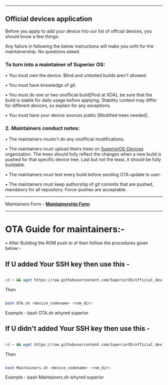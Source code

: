 ---------------------------------------------------------------------

## Official devices application

Before you apply to add your device into our list of official devices, you should know a few things:

Any failure in following the below instructions will make you unfit for the maintainership. No questions asked.

### To turn into a maintainer of Superior OS:

• You must own the device. Blind and untested builds aren't allowed.

• You must have knowledge of git.

• You must do one or two unofficial build[Post at XDA],  be sure that the build is stable for daily usage before applying. Stability context may differ for different devices, so explain for any exceptions.

• You must have your device sources public [Modified trees needed]  .


### 2. Maintainers conduct notes:

• The maintainers mustn't do any unofficial modifications.

• The maintainers must upload theirs trees on [SuperiorOS-Devices](https://github.com/SuperiorOS-Devices) organization. The trees should fully reflect the changes when a new build is pushed for that specific device tree. Last but not the least, it should be fully buildable.

• The maintainers must test every build before sending OTA update to user.

• The maintainers must keep authorship of git commits that are pushed, mandatory for all repository. Force-pushes are acceptable.

----------------------------------------------------------------------

Maintainers Form - [**Maintainership Form**](https://docs.google.com/forms/d/e/1FAIpQLSdFQxpaVjQAf5MAAqreMuw1HxLVtBka8Epr_LDeHmsQ6Akpeg/viewform) 

-----------------------------------------------------------------------

OTA Guide for maintainers:-
======================

• After Building the ROM push to sf then folllow the procedures given below:-

If U added Your SSH key then use this -
-------------------------------------

```bash

cd ~ && wget https://raw.githubusercontent.com/SuperiorOS/official_devices/pie/OTA.sh

```

Then

```bash

bash OTA.sh <device_codename> <rom_dir>

```

Example - bash OTA.sh whyred superior



If U didn't added Your SSH key then use this -
--------------------------------------------------------------------------------

```bash

cd ~ && wget https://raw.githubusercontent.com/SuperiorOS/official_devices/pie/Maintainers.sh

```

Then

```bash

bash Maintainers.sh <device_codename> <rom_dir>

```

Example - bash Maintainers.sh whyred superior